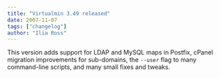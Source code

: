 ```yaml
---
title: "Virtualmin 3.49 released"
date: 2007-11-07
tags: ["changelog"]
author: "Ilia Ross"
---
```


This version adds support for LDAP and MySQL maps in Postfix, cPanel migration improvements for sub-domains, the `--user` flag to many command-line scripts, and many small fixes and tweaks.
